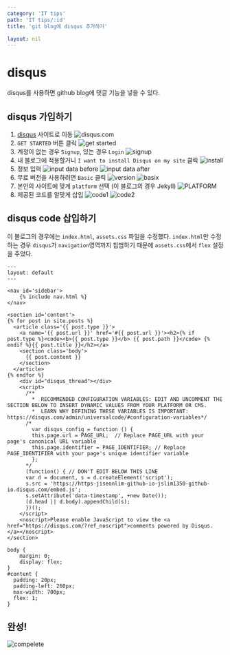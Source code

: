 ```yaml
---
category: 'IT tips'
path: 'IT tips/:id'
title: 'git blog에 disqus 추가하기'

layout: nil
---
```


# disqus
disqus를 사용하면 github blog에 댓글 기능을 넣을 수 있다.

## disqus 가입하기
1. [disqus](https://disqus.com/) 사이트로 이동
![disqus.com](./img/disqus/disqus_1.PNG)
2. `GET STARTED` 버튼 클릭
![get started](./img/disqus/disqus_2.PNG)
3. 계정이 없는 경우 `Signup`, 있는 경우 `Login`
![signup](./img/disqus/disqus_3.PNG)
4. 내 블로그에 적용할거니 `I want to install Disqus on my site` 클릭
![install](./img/disqus/disqus_4.PNG)
5. 정보 입력
![input data before](./img/disqus/disqus_5.PNG)
![input data after](./img/disqus/disqus_6.PNG)
6. 무료 버전을 사용하려면 `Basic` 클릭
![version](./img/disqus/disqus_7.PNG)
![basix](./img/disqus/disqus_8.PNG)
7. 본인의 사이트에 맞게 `platform` 선택 (이 블로그의 경우 Jekyll)
![PLATFORM](./img/disqus/disqus_9.PNG)
8. 제공된 코드를 알맞게 삽입
![code1](./img/disqus/disqus_10.PNG)
![code2](./img/disqus/disqus_11.PNG)

## disqus code 삽입하기
이 블로그의 경우에는 `index.html`, `assets.css` 파일을 수정했다.
`index.html`만 수정하는 경우 `disqus`가 `navigation`영역까지 침범하기 때문에 `assets.css`에서 `flex` 설정을 주었다.

```
---
layout: default
---

<nav id='sidebar'>
	{% include nav.html %}
</nav>

<section id='content'>
{% for post in site.posts %}
  <article class='{{ post.type }}'>
    <a name='{{ post.url }}' href='#{{ post.url }}'><h2>{% if post.type %}<code><b>{{ post.type }}</b> {{ post.path }}</code> {% endif %}{{ post.title }}</h2></a>
    <section class='body'>
      {{ post.content }}
    </section>
  </article>
{% endfor %}
	<div id="disqus_thread"></div>
    <script>
      /**
        *  RECOMMENDED CONFIGURATION VARIABLES: EDIT AND UNCOMMENT THE SECTION BELOW TO INSERT DYNAMIC VALUES FROM YOUR PLATFORM OR CMS.
        *  LEARN WHY DEFINING THESE VARIABLES IS IMPORTANT: https://disqus.com/admin/universalcode/#configuration-variables*/
      /*
        var disqus_config = function () {
        this.page.url = PAGE_URL;  // Replace PAGE_URL with your page's canonical URL variable
        this.page.identifier = PAGE_IDENTIFIER; // Replace PAGE_IDENTIFIER with your page's unique identifier variable
        };
      */
      (function() { // DON'T EDIT BELOW THIS LINE
      var d = document, s = d.createElement('script');
      s.src = 'https://https-jiseonlim-github-io-jslim1350-github-io.disqus.com/embed.js';
      s.setAttribute('data-timestamp', +new Date());
      (d.head || d.body).appendChild(s);
      })();
    </script>
    <noscript>Please enable JavaScript to view the <a href="https://disqus.com/?ref_noscript">comments powered by Disqus.</a></noscript>
</section>
```
```
body {
    margin: 0;
    display: flex;
}
#content {
  padding: 20px;
  padding-left: 260px;
  max-width: 700px;
  flex: 1;
}
```

## 완성!
![compelete](./img/disqus/disqus_12.PNG)
